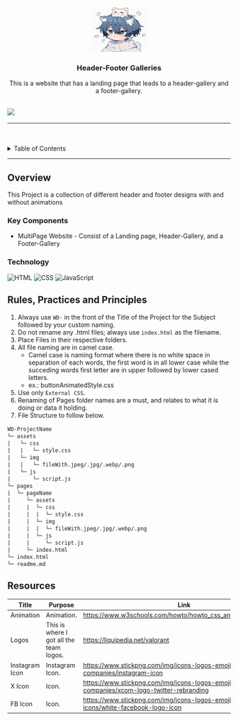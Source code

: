 <a name="readme-top">

<br/>

<br />
<div align="center">
  <a href="https://github.com/CNtrinidad/">
  <!-- TODO: If you want to add logo or banner you can add it here -->
    <img src="./assets/img/icon.jpg" alt="Neko" width="130" height="100">
  </a>
<!-- TODO: Change Title to the name of the title of your Project -->
  <h3 align="center">Header-Footer Galleries</h3>
</div>
<!-- TODO: Make a short description -->
<div align="center">
  This is a website that has a landing page that leads to a header-gallery and a footer-gallery.
</div>

<br />

<!-- TODO: Change the zyx-0314 into your github username  -->
<!-- TODO: Change the WD-Template-Project into the same name of your folder -->
![](https://visit-counter.vercel.app/counter.png?page=CNtrinidad/WD-Seatwork-3-TX03)

---

<br />
<br />

<!-- TODO: If you want to add more layers for your readme -->
<details>
  <summary>Table of Contents</summary>
  <ol>
    <li>
      <a href="#overview">Overview</a>
      <ol>
        <li>
          <a href="#key-components">Key Components</a>
        </li>
        <li>
          <a href="#technology">Technology</a>
        </li>
      </ol>
    </li>
    <li>
      <a href="#rule,-practices-and-principles">Rules, Practices and Principles</a>
    </li>
    <li>
      <a href="#resources">Resources</a>
    </li>
  </ol>
</details>

---

## Overview

<!-- TODO: To be changed -->
<!-- The following are just sample -->
This Project is a collection of different header and footer designs with and without animations

### Key Components
<!-- TODO: List of Key Components -->
<!-- The following are just sample -->
- MultiPage Website - Consist of a Landing page, Header-Gallery, and a Footer-Gallery

### Technology
<!-- TODO: List of Technology Used -->
![HTML](https://img.shields.io/badge/HTML-E34F26?style=for-the-badge&logo=html5&logoColor=white)
![CSS](https://img.shields.io/badge/CSS-1572B6?style=for-the-badge&logo=css3&logoColor=white)
![JavaScript](https://img.shields.io/badge/JavaScript-F7DF1E?style=for-the-badge&logo=javascript&logoColor=white)

## Rules, Practices and Principles
1. Always use `WD-` in the front of the Title of the Project for the Subject followed by your custom naming.
2. Do not rename any .html files; always use `index.html` as the filename.
3. Place Files in their respective folders.
4. All file naming are in camel case.
   - Camel case is naming format where there is no white space in separation of each words, the first word is in all lower case while the succeding words first letter are in upper followed by lower cased letters.
   - ex.: buttonAnimatedStyle.css
5. Use only `External CSS`.
6. Renaming of Pages folder names are a must, and relates to what it is doing or data it holding.
7. File Structure to follow below.

```
WD-ProjectName
└─ assets
|   └─ css
|   |   └─ style.css
|   └─ img
|   |   └─ fileWith.jpeg/.jpg/.webp/.png
|   └─ js
|       └─ script.js
└─ pages
|  └─ pageName
|     └─ assets
|     |  └─ css
|     |  |  └─ style.css
|     |  └─ img
|     |  |  └─ fileWith.jpeg/.jpg/.webp/.png
|     |  └─ js
|     |     └─ script.js
|     └─ index.html
└─ index.html
└─ readme.md
```

## Resources

<!-- TODO: Add References -->
| Title | Purpose | Link |
|-|-|-|
| Animation | Animation. | https://www.w3schools.com/howto/howto_css_animated_search.asp |
| Logos | This is where I got all the team logos. | https://liquipedia.net/valorant |
| Instagram Icon | Instagram Icon. | https://www.stickpng.com/img/icons-logos-emojis/tech-companies/instagram-icon |
| X Icon | Icon. | https://www.stickpng.com/img/icons-logos-emojis/tech-companies/xcom-logo-twitter-rebranding |
| FB Icon | Icon. | https://www.stickpng.com/img/icons-logos-emojis/social-media-icons/white-facebook-logo-icon |